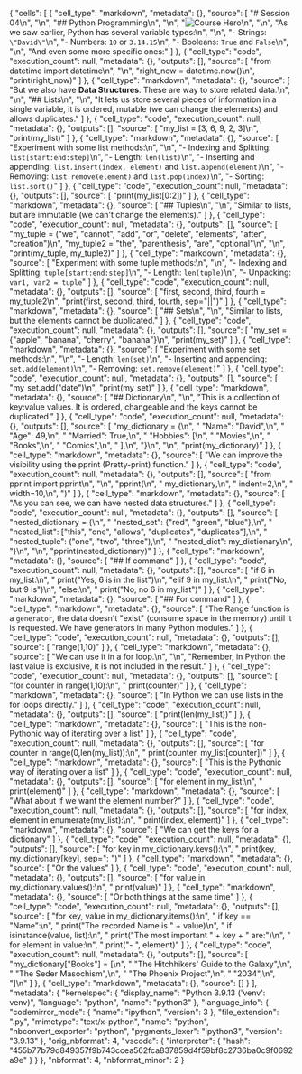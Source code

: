 {
 "cells": [
  {
   "cell_type": "markdown",
   "metadata": {},
   "source": [
    "# Session 04\n",
    "\n",
    "## Python Programming\n",
    "\n",
    "![Course Hero](images/hero.png)\n",
    "\n",
    "As we saw earlier, Python has several variable types:\n",
    "\n",
    "- Strings: `\"David\"`\n",
    "- Numbers: `10` or `3.14.15`\n",
    "- Booleans: `True` and `False`\n",
    "\n",
    "And even some more specific ones:"
   ]
  },
  {
   "cell_type": "code",
   "execution_count": null,
   "metadata": {},
   "outputs": [],
   "source": [
    "from datetime import datetime\n",
    "\n",
    "right_now = datetime.now()\n",
    "print(right_now)"
   ]
  },
  {
   "cell_type": "markdown",
   "metadata": {},
   "source": [
    "But we also have **Data Structures**. These are way to store related data.\n",
    "\n",
    "## Lists\n",
    "\n",
    "It lets us store several pieces of information in a single variable, it is ordered, mutable (we can change the elements) and allows duplicates."
   ]
  },
  {
   "cell_type": "code",
   "execution_count": null,
   "metadata": {},
   "outputs": [],
   "source": [
    "my_list = [3, 6, 9, 2, 3]\n",
    "print(my_list)"
   ]
  },
  {
   "cell_type": "markdown",
   "metadata": {},
   "source": [
    "Experiment with some list methods:\n",
    "\n",
    "- Indexing and Splitting: `list[start:end:step]`\n",
    "- Length: `len(list)`\n",
    "- Inserting and appending: `list.insert(index, element)` and `list.append(element)`\n",
    "- Removing: `list.remove(element)` and `list.pop(index)`\n",
    "- Sorting: `list.sort()`"
   ]
  },
  {
   "cell_type": "code",
   "execution_count": null,
   "metadata": {},
   "outputs": [],
   "source": [
    "print(my_list[0:2])"
   ]
  },
  {
   "cell_type": "markdown",
   "metadata": {},
   "source": [
    "## Tuples\n",
    "\n",
    "Similar to lists, but are immutable (we can't change the elements)."
   ]
  },
  {
   "cell_type": "code",
   "execution_count": null,
   "metadata": {},
   "outputs": [],
   "source": [
    "my_tuple = (\"we\", \"cannot\", \"add\", \"or\", \"delete\", \"elements\", \"after\", \"creation\")\n",
    "my_tuple2 = \"the\", \"parenthesis\", \"are\", \"optional\"\n",
    "\n",
    "print(my_tuple, my_tuple2)"
   ]
  },
  {
   "cell_type": "markdown",
   "metadata": {},
   "source": [
    "Experiment with some tuple methods:\n",
    "\n",
    "- Indexing and Splitting: `tuple[start:end:step]`\n",
    "- Length: `len(tuple)`\n",
    "- Unpacking: `var1, var2 = tuple`"
   ]
  },
  {
   "cell_type": "code",
   "execution_count": null,
   "metadata": {},
   "outputs": [],
   "source": [
    "first, second, third, fourth = my_tuple2\n",
    "print(first, second, third, fourth, sep=\"||\")"
   ]
  },
  {
   "cell_type": "markdown",
   "metadata": {},
   "source": [
    "## Sets\n",
    "\n",
    "Similar to lists, but the elements cannot be duplicated."
   ]
  },
  {
   "cell_type": "code",
   "execution_count": null,
   "metadata": {},
   "outputs": [],
   "source": [
    "my_set = {\"apple\", \"banana\", \"cherry\", \"banana\"}\n",
    "print(my_set)"
   ]
  },
  {
   "cell_type": "markdown",
   "metadata": {},
   "source": [
    "Experiment with some set methods:\n",
    "\n",
    "- Length: `len(set)`\n",
    "- Inserting and appending: `set.add(element)`\n",
    "- Removing: `set.remove(element)`"
   ]
  },
  {
   "cell_type": "code",
   "execution_count": null,
   "metadata": {},
   "outputs": [],
   "source": [
    "my_set.add(\"date\")\n",
    "print(my_set)"
   ]
  },
  {
   "cell_type": "markdown",
   "metadata": {},
   "source": [
    "## Dictionary\n",
    "\n",
    "This is a collection of key:value values. It is ordered, changeable and the keys cannot be duplicated."
   ]
  },
  {
   "cell_type": "code",
   "execution_count": null,
   "metadata": {},
   "outputs": [],
   "source": [
    "my_dictionary = {\n",
    "    \"Name\": \"David\",\n",
    "    \"Age\": 49,\n",
    "    \"Married\": True,\n",
    "    \"Hobbies\": [\n",
    "        \"Movies\",\n",
    "        \"Books\",\n",
    "        \"Comics\",\n",
    "    ],\n",
    "}\n",
    "\n",
    "print(my_dictionary)"
   ]
  },
  {
   "cell_type": "markdown",
   "metadata": {},
   "source": [
    "We can improve the visibility using the pprint (Pretty-print) function."
   ]
  },
  {
   "cell_type": "code",
   "execution_count": null,
   "metadata": {},
   "outputs": [],
   "source": [
    "from pprint import pprint\n",
    "\n",
    "pprint(\n",
    "    my_dictionary,\n",
    "    indent=2,\n",
    "    width=10,\n",
    ")"
   ]
  },
  {
   "cell_type": "markdown",
   "metadata": {},
   "source": [
    "As you can see, we can have nested data structures."
   ]
  },
  {
   "cell_type": "code",
   "execution_count": null,
   "metadata": {},
   "outputs": [],
   "source": [
    "nested_dictionary = {\n",
    "    \"nested_set\": {\"red\", \"green\", \"blue\"},\n",
    "    \"nested_list\": [\"this\", \"one\", \"allows\", \"duplicates\", \"duplicates\"],\n",
    "    \"nested_tuple\": (\"one\", \"two\", \"three\"),\n",
    "    \"nested_dict\": my_dictionary\n",
    "}\n",
    "\n",
    "pprint(nested_dictionary)"
   ]
  },
  {
   "cell_type": "markdown",
   "metadata": {},
   "source": [
    "## If command"
   ]
  },
  {
   "cell_type": "code",
   "execution_count": null,
   "metadata": {},
   "outputs": [],
   "source": [
    "if 6 in my_list:\n",
    "    print(\"Yes, 6 is in the list\")\n",
    "elif 9 in my_list:\n",
    "    print(\"No, but 9 is\")\n",
    "else:\n",
    "    print(\"No, no 6 in my_list\")"
   ]
  },
  {
   "cell_type": "markdown",
   "metadata": {},
   "source": [
    "## For command"
   ]
  },
  {
   "cell_type": "markdown",
   "metadata": {},
   "source": [
    "The Range function is a `generator`, the data doesn't \"exist\" (consume space in the memory) until it is requested. We have generators in many Python modules."
   ]
  },
  {
   "cell_type": "code",
   "execution_count": null,
   "metadata": {},
   "outputs": [],
   "source": [
    "range(1,10)"
   ]
  },
  {
   "cell_type": "markdown",
   "metadata": {},
   "source": [
    "We can use it in a for loop.\n",
    "\n",
    "Remember, in Python the last value is exclusive, it is not included in the result."
   ]
  },
  {
   "cell_type": "code",
   "execution_count": null,
   "metadata": {},
   "outputs": [],
   "source": [
    "for counter in range(1,10):\n",
    "    print(counter)"
   ]
  },
  {
   "cell_type": "markdown",
   "metadata": {},
   "source": [
    "In Python we can use lists in the for loops directly."
   ]
  },
  {
   "cell_type": "code",
   "execution_count": null,
   "metadata": {},
   "outputs": [],
   "source": [
    "print(len(my_list))"
   ]
  },
  {
   "cell_type": "markdown",
   "metadata": {},
   "source": [
    "This is the non-Pythonic way of iterating over a list"
   ]
  },
  {
   "cell_type": "code",
   "execution_count": null,
   "metadata": {},
   "outputs": [],
   "source": [
    "for counter in range(0,len(my_list)):\n",
    "    print(counter, my_list[counter])"
   ]
  },
  {
   "cell_type": "markdown",
   "metadata": {},
   "source": [
    "This is the Pythonic way of iterating over a list"
   ]
  },
  {
   "cell_type": "code",
   "execution_count": null,
   "metadata": {},
   "outputs": [],
   "source": [
    "for element in my_list:\n",
    "    print(element)"
   ]
  },
  {
   "cell_type": "markdown",
   "metadata": {},
   "source": [
    "What about if we want the element number?"
   ]
  },
  {
   "cell_type": "code",
   "execution_count": null,
   "metadata": {},
   "outputs": [],
   "source": [
    "for index, element in enumerate(my_list):\n",
    "    print(index, element)"
   ]
  },
  {
   "cell_type": "markdown",
   "metadata": {},
   "source": [
    "We can get the keys for a dictionary"
   ]
  },
  {
   "cell_type": "code",
   "execution_count": null,
   "metadata": {},
   "outputs": [],
   "source": [
    "for key in my_dictionary.keys():\n",
    "    print(key, my_dictionary[key], sep=\": \")"
   ]
  },
  {
   "cell_type": "markdown",
   "metadata": {},
   "source": [
    "Or the values"
   ]
  },
  {
   "cell_type": "code",
   "execution_count": null,
   "metadata": {},
   "outputs": [],
   "source": [
    "for value in my_dictionary.values():\n",
    "    print(value)"
   ]
  },
  {
   "cell_type": "markdown",
   "metadata": {},
   "source": [
    "Or both things at the same time"
   ]
  },
  {
   "cell_type": "code",
   "execution_count": null,
   "metadata": {},
   "outputs": [],
   "source": [
    "for key, value in my_dictionary.items():\n",
    "    if key == \"Name\":\n",
    "        print(\"The recorded Name is \" + value)\n",
    "    if isinstance(value, list):\n",
    "        print(\"The most important \" + key + \" are:\")\n",
    "        for element in value:\n",
    "            print(\"- \", element)"
   ]
  },
  {
   "cell_type": "code",
   "execution_count": null,
   "metadata": {},
   "outputs": [],
   "source": [
    "my_dictionary[\"Books\"] = [\n",
    "    \"The Hitchhikers' Guide to the Galaxy\",\n",
    "    \"The Seder Masochism\",\n",
    "    \"The Phoenix Project\",\n",
    "    \"2034\",\n",
    "]\n"
   ]
  },
  {
   "cell_type": "markdown",
   "metadata": {},
   "source": []
  }
 ],
 "metadata": {
  "kernelspec": {
   "display_name": "Python 3.9.13 ('venv': venv)",
   "language": "python",
   "name": "python3"
  },
  "language_info": {
   "codemirror_mode": {
    "name": "ipython",
    "version": 3
   },
   "file_extension": ".py",
   "mimetype": "text/x-python",
   "name": "python",
   "nbconvert_exporter": "python",
   "pygments_lexer": "ipython3",
   "version": "3.9.13"
  },
  "orig_nbformat": 4,
  "vscode": {
   "interpreter": {
    "hash": "455b77b79d849357f9b743ccea562fca837859d4f59bf8c2736ba0c9f0692a9e"
   }
  }
 },
 "nbformat": 4,
 "nbformat_minor": 2
}
